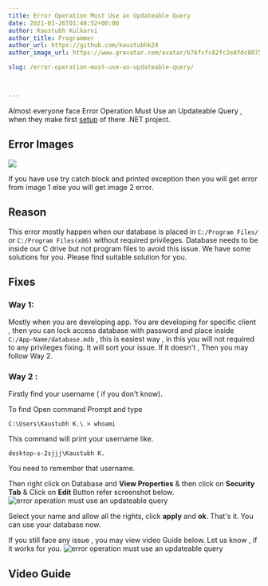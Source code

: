 ```yaml
---
title: Error Operation Must Use an Updateable Query
date: 2021-01-26T01:48:52+00:00
author: Kaustubh Kulkarni
author_title: Programmer
author_url: https://github.com/kaustubhk24
author_image_url: https://www.gravatar.com/avatar/b76fcfc82fc2e8fdc8075636f1735f61?s=200

slug: /error-operation-must-use-an-updateable-query/



---
```

Almost everyone face Error Operation Must Use an Updateable Query , when they make first [setup](https://blog.kaustubh.codes/how-to-make-setup-file-in-vb-net/) of there .NET project.

## Error Images
![](http://www.kaustubh.codes/imgs/wp-content/uploads/2021/01/error-operation-must-use-an-updateable-query-1024x683.png) 

If you have use try catch block and printed exception then you will get error from image 1 else you will get image 2 error.

## Reason

This error mostly happen when our database is placed in `C:/Program Files/` or `C:/Program Files(x86)` without required privileges. Database needs to be inside our C drive but not program files to avoid this issue. We have some solutions for you. Please find suitable solution for you. 

## Fixes

### Way 1:

Mostly when you are developing app. You are developing for specific client , then you can lock access database with password and place inside `C:/App-Name/database.mdb` , this is easiest way , in this you will not required to any privileges fixing. It will sort your issue. If it doesn't , Then you may follow Way 2.

### Way 2 :

Firstly find your username ( if you don't know).

To find Open command Prompt and type

`C:\Users\Kaustubh K.\ > whoami`

This command will print your username like.

`desktop-s-2sjjj\Kaustubh K.`

You need to remember that username.

Then right click on Database and **View Properties** & then click on **Security Tab** & Click on **Edit** Button refer screenshot below.
![error operation must use an updateable query](http://www.kaustubh.codes/imgs/wp-content/uploads/2021/01/image-27.png) 

Select your name and allow all the rights, click **apply** and **ok**. That's it. You can use your database now.

If you still face any issue , you may view video Guide below. Let us know , if it works for you.
![error operation must use an updateable query](http://www.kaustubh.codes/imgs/wp-content/uploads/2021/01/image-28.png) 

## Video Guide

